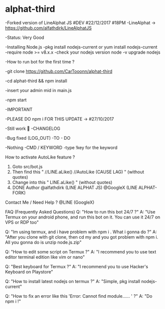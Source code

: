 # alphat-third
-Forked version of LineAlphat JS #DEV #22/12/2017 #18PM 
-LineAlphat -> https://github.com/alfathdirk/LineAlphatJS

-Status: Very Good

-Installing Node.js
-pkg install nodejs-current or yum install nodejs-current
-require node >= v8.x.x
-check your nodejs version node -v upgrade nodejs

-How to run bot for the first time ?

-git clone https://github.com/CarTooonn/alphat-third

-cd alphat-third && npm install

-insert your admin mid in main.js

-npm start

-IMPORTANT

-PLEASE DO npm i FOR THIS UPDATE -> #27/10/2017

-Still work 👷
-CHANGELOG

-Bug fixed (LOG_OUT)
-TO - DO

-Nothing
-CMD / KEYWORD
-type !key for the keyword

How to activate AutoLike feature ?
1. Goto src/bot.js
2. Then find this " //LINE.aLike() //AutoLike (CAUSE LAG) " (without quotes)
3. Change into this " LINE.aLike() " (without quotes)
4. DONE
Author
@alfathdirk (LINE ALPHAT JS)
@GoogleX (LINE ALPHAT-FORK)

Contact Me / Need Help ?
@LINE (GoogleX)

FAQ (Frequently Asked Questions)
Q: "How to run this bot 24/7 ?"
A: "Use Termux on your android phone, and run this bot on it. You can use it 24/7 on VPS or RDP too"

Q: "Im using termux, and i have problem with npm i . What i gonna do ?"
A: "After you clone with git clone, then cd my and you got problem with npm i. All you gonna do is unzip node.js.zip"

Q: "How to edit some script on Termux ?"
A: "I recommend you to use text editor terminal edition like vim or nano"

Q: "Best keyboard for Termux ?"
A: "I recommend you to use Hacker's Keyboard on Playstore"

Q: "How to install latest nodejs on termux ?"
A: "Simple, pkg install nodejs-current"

Q: "How to fix an error like this 'Error: Cannot find module...... ' ?"
A: "Do npm i !"
